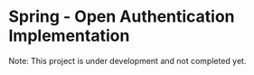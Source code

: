 # Spring - Open Authentication Implementation


Note: This project is under development and not completed yet.
